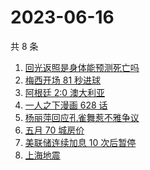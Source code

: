 # 2023-06-16

共 8 条

<!-- BEGIN -->
<!-- 最后更新时间 Fri Jun 16 2023 18:07:09 GMT+0800 (China Standard Time) -->

1. [回光返照是身体能预测死亡吗](https://www.zhihu.com/search?q=%E5%9B%9E%E5%85%89%E8%BF%94%E7%85%A7%E6%98%AF%E8%BA%AB%E4%BD%93%E8%83%BD%E9%A2%84%E6%B5%8B%E6%AD%BB%E4%BA%A1%E5%90%97)
1. [梅西开场 81 秒进球](https://www.zhihu.com/search?q=%E6%A2%85%E8%A5%BF%E5%BC%80%E5%9C%BA%2081%20%E7%A7%92%E8%BF%9B%E7%90%83)
1. [阿根廷 2:0 澳大利亚](https://www.zhihu.com/search?q=%E9%98%BF%E6%A0%B9%E5%BB%B7%202%3A0%20%E6%BE%B3%E5%A4%A7%E5%88%A9%E4%BA%9A)
1. [一人之下漫画 628 话](https://www.zhihu.com/search?q=%E4%B8%80%E4%BA%BA%E4%B9%8B%E4%B8%8B%E6%BC%AB%E7%94%BB%20628%20%E8%AF%9D)
1. [杨丽萍回应孔雀舞惹不雅争议](https://www.zhihu.com/search?q=%E6%9D%A8%E4%B8%BD%E8%90%8D%E5%9B%9E%E5%BA%94%E5%AD%94%E9%9B%80%E8%88%9E%E6%83%B9%E4%B8%8D%E9%9B%85%E4%BA%89%E8%AE%AE)
1. [五月 70 城房价](https://www.zhihu.com/search?q=%E4%BA%94%E6%9C%88%2070%20%E5%9F%8E%E6%88%BF%E4%BB%B7)
1. [美联储连续加息 10 次后暂停](https://www.zhihu.com/search?q=%E7%BE%8E%E8%81%94%E5%82%A8%E8%BF%9E%E7%BB%AD%E5%8A%A0%E6%81%AF%2010%20%E6%AC%A1%E5%90%8E%E6%9A%82%E5%81%9C)
1. [上海地震](https://www.zhihu.com/search?q=%E4%B8%8A%E6%B5%B7%E5%9C%B0%E9%9C%87)

<!-- END -->
